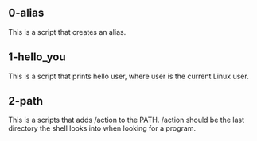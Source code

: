 ## 0-alias 
This is  a script that creates an alias.

## 1-hello_you
This is a script that prints hello user, where user is the current Linux user.

## 2-path
This is a scripts that adds /action to the PATH. /action should be the last directory the shell looks into when looking for a program.

